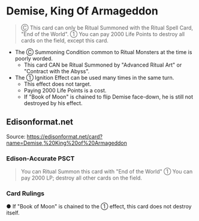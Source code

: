 # Demise, King Of Armageddon

> Ⓒ This card can only be Ritual Summoned with the Ritual Spell Card, "End of the World". ① You can pay 2000 Life Points to destroy all cards on the field, except this card.

*   The Ⓒ Summoning Condition common to Ritual Monsters at the time is poorly worded.
    *   This card CAN be Ritual Summoned by "Advanced Ritual Art" or "Contract with the Abyss".
*   The ① Ignition Effect can be used many times in the same turn.
    *   This effect does not target.
    *   Paying 2000 Life Points is a cost.
    *   If "Book of Moon" is chained to flip Demise face-down, he is still not destroyed by his effect.

## Edisonformat.net

Source: https://edisonformat.net/card?name=Demise,%20King%20of%20Armageddon

### Edison-Accurate PSCT

> You can Ritual Summon this card with "End of the World"
> ① You can pay 2000 LP; destroy all other cards on the field.

### Card Rulings

● If "Book of Moon" is chained to the ① effect, this card does not destroy itself.
            